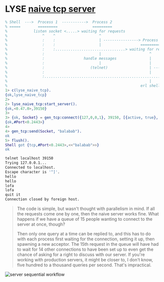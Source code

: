 LYSE [naive tcp server][1]
=====================
```erlang
% Shell  --->  Process 1  ----------->  Process 2
% =====        =========                =========
%            listen socket <.....> waiting for requests
%                ^    ^                    ^
%                :    :                    | ----------------> Process 3
%                :    :                    |                  =========
%                :    :................................> waiting for requests
%                :                         |                      ^
%                :                  handle messages               |
%                :                         |                      |
%                :                     (telnet)                   | ------------> Process 4
%                :                                                |               =========
%                :.........................................................> waiting for requests
%                                                                 |
%                                                             erl shell
1> c(lyse_naive_tcp).
{ok,lyse_naive_tcp}
2>
2> lyse_naive_tcp:start_server().
{ok,<0.47.0>,39150}
3> 
3> {ok, Socket} = gen_tcp:connect({127,0,0,1}, 39150, [{active, true}, binary]).
{ok,#Port<0.2443>}
4> 
4> gen_tcp:send(Socket, "balabab").
ok
5> flush().
Shell got {tcp,#Port<0.2443>,<<"balabab">>}
ok
```
```bash
telnet localhost 39150
Trying 127.0.0.1...
Connected to localhost.
Escape character is '^]'.
hello 
hello
lofa
lofa
quit it
Connection closed by foreign host.
```
> The code is simple, but wasn't thought with parallelism in mind. If all
> the requests come one by one, then the naive server works fine. What
> happens if we have a queue of 15 people wanting to connect to the server
> at once, though?
> 
> Then only one query at a time can be replied to, and this has to do
> with each process first waiting for the connection, setting it up,
> then spawning a new acceptor. The 15th request in the queue will have
> had to wait for 14 other connections to have been set up to even get
> the chance of asking for a right to discuss with our server. If you're
> working with production servers, it might be closer to, I don't know,
> five hundred to a thousand queries per second. That's impractical.

![server sequential workflow][2]

[1]: http://learnyousomeerlang.com/buckets-of-sockets
[2]: http://learnyousomeerlang.com/static/img/sequential-accept.png

